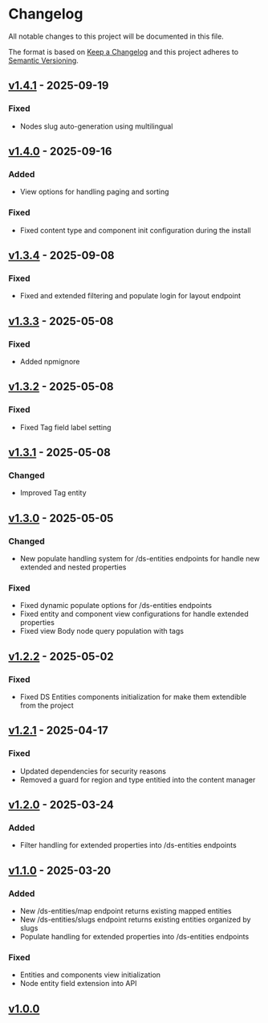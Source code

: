 # Changelog

All notable changes to this project will be documented in this file.

The format is based on [Keep a Changelog](https://keepachangelog.com/en/1.0.0/)
and this project adheres to [Semantic Versioning](https://semver.org/spec/v2.0.0.html).

## [v1.4.1](https://github.com/Bryelmo/ds-entities/tree/1.4.1) - 2025-09-19


### Fixed

- Nodes slug auto-generation using multilingual

## [v1.4.0](https://github.com/Bryelmo/ds-entities/tree/1.4.0) - 2025-09-16

### Added

- View options for handling paging and sorting

### Fixed

- Fixed content type and component init configuration during the install

## [v1.3.4](https://github.com/Bryelmo/ds-entities/tree/1.3.4) - 2025-09-08

### Fixed

- Fixed and extended filtering and populate login for layout endpoint

## [v1.3.3](https://github.com/Bryelmo/ds-entities/tree/1.3.3) - 2025-05-08

### Fixed

- Added npmignore

## [v1.3.2](https://github.com/Bryelmo/ds-entities/tree/1.3.2) - 2025-05-08

### Fixed

- Fixed Tag field label setting

## [v1.3.1](https://github.com/Bryelmo/ds-entities/tree/1.3.1) - 2025-05-08

### Changed

- Improved Tag entity

## [v1.3.0](https://github.com/Bryelmo/ds-entities/tree/1.3.0) - 2025-05-05

### Changed

- New populate handling system for /ds-entities endpoints for handle new extended and nested properties

### Fixed

- Fixed dynamic populate options for /ds-entities endpoints
- Fixed entity and component view configurations for handle extended properties
- Fixed view Body node query population with tags

## [v1.2.2](https://github.com/Bryelmo/ds-entities/tree/1.2.2) - 2025-05-02

### Fixed

- Fixed DS Entities components initialization for make them extendible from the project

## [v1.2.1](https://github.com/Bryelmo/ds-entities/tree/1.2.1) - 2025-04-17

### Fixed

- Updated dependencies for security reasons
- Removed a guard for region and type entitied into the content manager

## [v1.2.0](https://github.com/Bryelmo/ds-entities/tree/1.2.0) - 2025-03-24

### Added

- Filter handling for extended properties into /ds-entities endpoints

## [v1.1.0](https://github.com/Bryelmo/ds-entities/tree/1.1.0) - 2025-03-20

### Added

- New /ds-entities/map endpoint returns existing mapped entities
- New /ds-entities/slugs endpoint returns existing entities organized by slugs
- Populate handling for extended properties into /ds-entities endpoints

### Fixed

- Entities and components view initialization
- Node entity field extension into API

## [v1.0.0](https://github.com/Bryelmo/ds-entities/tree/1.0.0)
